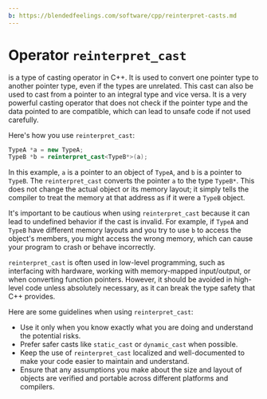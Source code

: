 ```yaml
---
b: https://blendedfeelings.com/software/cpp/reinterpret-casts.md
---
```


# Operator `reinterpret_cast` 
is a type of casting operator in C++. It is used to convert one pointer type to another pointer type, even if the types are unrelated. This cast can also be used to cast from a pointer to an integral type and vice versa. It is a very powerful casting operator that does not check if the pointer type and the data pointed to are compatible, which can lead to unsafe code if not used carefully.

Here's how you use `reinterpret_cast`:

```cpp
TypeA *a = new TypeA;
TypeB *b = reinterpret_cast<TypeB*>(a);
```

In this example, `a` is a pointer to an object of `TypeA`, and `b` is a pointer to `TypeB`. The `reinterpret_cast` converts the pointer `a` to the type `TypeB*`. This does not change the actual object or its memory layout; it simply tells the compiler to treat the memory at that address as if it were a `TypeB` object.

It's important to be cautious when using `reinterpret_cast` because it can lead to undefined behavior if the cast is invalid. For example, if `TypeA` and `TypeB` have different memory layouts and you try to use `b` to access the object's members, you might access the wrong memory, which can cause your program to crash or behave incorrectly.

`reinterpret_cast` is often used in low-level programming, such as interfacing with hardware, working with memory-mapped input/output, or when converting function pointers. However, it should be avoided in high-level code unless absolutely necessary, as it can break the type safety that C++ provides.

Here are some guidelines when using `reinterpret_cast`:

- Use it only when you know exactly what you are doing and understand the potential risks.
- Prefer safer casts like `static_cast` or `dynamic_cast` when possible.
- Keep the use of `reinterpret_cast` localized and well-documented to make your code easier to maintain and understand.
- Ensure that any assumptions you make about the size and layout of objects are verified and portable across different platforms and compilers.
